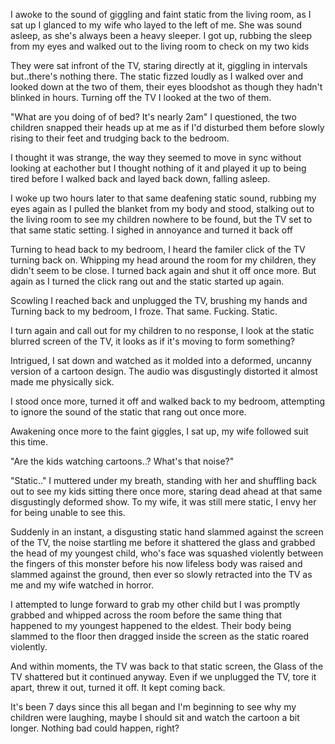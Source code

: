 I awoke to the sound of giggling and faint static from the living room, as I sat up I glanced to my wife who layed to the left of me. She was sound asleep, as she's always been a heavy sleeper. I got up, rubbing the sleep from my eyes and walked out to the living room to check on my two kids

They were sat infront of the TV, staring directly at it, giggling in intervals but..there's nothing there. The static fizzed loudly as I walked over and looked down at the two of them, their eyes bloodshot as though they hadn't blinked in hours. Turning off the TV I looked at the two of them.

"What are you doing of of bed? It's nearly 2am" I questioned, the two children snapped their heads up at me as if I'd disturbed them before slowly rising to their feet and trudging back to the bedroom. 

I thought it was strange, the way they seemed to move in sync without looking at eachother but I thought nothing of it and played it up to being tired before I walked back and layed back down, falling asleep.

I woke up two hours later to that same deafening static sound, rubbing my eyes again as I pulled the blanket from my body and stood, stalking out to the living room to see my children nowhere to be found, but the TV set to that same static setting. I sighed in annoyance and turned it back off

Turning to head back to my bedroom, I heard the familer click of the TV turning back on. Whipping my head around the room for my children, they didn't seem to be close. I turned back again and shut it off once more. But again as I turned the click rang out and the static started up again.

Scowling I reached back and unplugged the TV, brushing my hands and Turning back to my bedroom, I froze. That same. Fucking. Static. 

I turn again and call out for my children to no response, I look at the static blurred screen of the TV, it looks as if it's moving to form something?

Intrigued, I sat down and watched as it molded into a deformed, uncanny version of a cartoon design. The audio was disgustingly distorted it almost made me physically sick. 

I stood once more, turned it off and walked back to my bedroom, attempting to ignore the sound of the static that rang out once more. 

Awakening once more to the faint giggles, I sat up, my wife followed suit this time.

"Are the kids watching cartoons..? What's that noise?" 

"Static.." I muttered under my breath, standing with her and shuffling back out to see my kids sitting there once more, staring dead ahead at that same disgustingly deformed show. To my wife, it was still mere static, I envy her for being unable to see this.

Suddenly in an instant, a disgusting static hand slammed against the screen of the TV, the noise startling me before it shattered the glass and grabbed the head of my youngest child, who's face was squashed violently between the fingers of this monster before his now lifeless body was raised and slammed against the ground, then ever so slowly retracted into the TV as me and my wife watched in horror. 

I attempted to lunge forward to grab my other child but I was promptly grabbed and whipped across the room before the same thing that happened to my youngest happened to the eldest. Their body being slammed to the floor then dragged inside the screen as the static roared violently. 

And within moments, the TV was back to that static screen, the Glass of the TV shattered but it continued anyway. Even if we unplugged the TV, tore it apart, threw it out, turned it off. It kept coming back. 

It's been 7 days since this all began and I'm beginning to see why my children were laughing, maybe I should sit and watch the cartoon a bit longer. Nothing bad could happen, right?